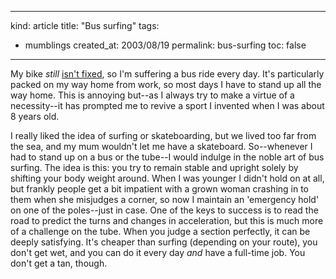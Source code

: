 -----
kind: article
title: "Bus surfing"
tags:
- mumblings
created_at: 2003/08/19
permalink: bus-surfing
toc: false
-----

<p>My bike <em>still</em> <a href="http://www.rousette.org.uk/mt-static/blog/archives/000402.html">isn't fixed</a>, so I'm suffering a bus ride every day. It's particularly packed on my way home from work, so most days I have to stand up all the way home. This is annoying but--as I always try to make a virtue of a necessity--it has prompted me to revive a sport I invented when I was about 8 years old.</p>

<p>I really liked the idea of surfing or skateboarding, but we lived too far from the sea, and my mum wouldn't let me have a skateboard. So--whenever I had to stand up on a bus or the tube--I would indulge in the noble art of bus surfing. The idea is this: you try to remain stable and upright solely by shifting your body weight around. When I was younger I didn't hold on at all, but frankly people get a bit impatient with a grown woman crashing in to them when she misjudges a corner, so now I maintain an 'emergency hold' on one of the poles--just in case. One of the keys to success is to read the road to predict the turns and changes in acceleration, but this is much more of a challenge on the tube. When you judge a section perfectly, it can be deeply satisfying. It's cheaper than surfing (depending on your route), you don't get wet, and you can do it every day <em>and</em> have a full-time job. You don't get a tan, though.</p>


